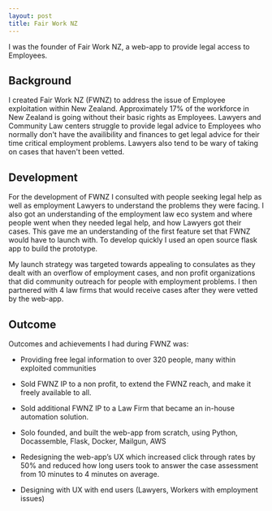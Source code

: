 ```yaml
---
layout: post
title: Fair Work NZ
---
```


I was the founder of Fair Work NZ, a web-app to provide legal access to Employees.

## Background

I created Fair Work NZ (FWNZ) to address the issue of Employee exploitation within New Zealand. Approximately 17% of the workforce in New Zealand is going without their basic rights as Employees. Lawyers and Community Law centers struggle to provide legal advice to Employees who normally don't have the availibility and finances to get legal advice for their time critical employment problems. Lawyers also tend to be wary of taking on cases that haven't been vetted.

## Development

For the development of FWNZ I consulted with people seeking legal help as well as employment Lawyers to understand the problems they were facing. I also got an understanding of the employment law eco system and where people went when they needed legal help, and how Lawyers got their cases. This gave me an understanding of the first feature set that FWNZ would have to launch with. To develop quickly I used an open source flask app to build the prototype.

My launch strategy was targeted towards appealing to consulates as they dealt with an overflow of employment cases, and non profit organizations that did community outreach for people with employment problems. I then partnered with 4 law firms that would receive cases after they were vetted by the web-app.

## Outcome

Outcomes and achievements I had during FWNZ was:

* Providing free legal information to over 320 people, many within exploited communities

* Sold FWNZ IP to a non profit, to extend the FWNZ reach, and make it freely available to all.

* Sold additional FWNZ IP to a Law Firm that became an in-house automation solution.

* Solo founded, and built the web-app from scratch, using Python, Docassemble, Flask, Docker, Mailgun, AWS

* Redesigning the web-app’s UX which increased click through rates by 50% and reduced how long users took to answer the case assessment from 10 minutes to 4 minutes on average.

* Designing with UX with end users (Lawyers, Workers with employment issues)
